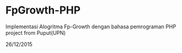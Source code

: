 # FpGrowth-PHP

Implementasi Alogritma Fp-Growth dengan bahasa pemrograman PHP
project from Puput(UPN)

26/12/2015
